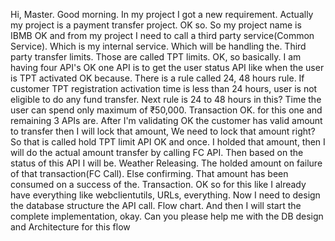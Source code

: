 Hi, Master. Good morning. In my project I got a new requirement. Actually my project is a payment transfer project. OK so. So my project name is IBMB OK and from my project I need to call a third party service(Common Service). Which is my internal service. Which will be handling the. Third party transfer limits. Those are called TPT limits. OK, so basically. I am having four API's OK one API is to get the user status API like when the user is TPT activated OK because. There is a rule called 24, 48 hours rule. If customer TPT registration activation time is less than 24 hours, user is not eligible to do any fund transfer. Next rule is 24 to 48 hours in this? Time the user can spend only maximum of ₹50,000. Transaction OK. for this one and remaining 3 APIs are. After I'm validating OK the customer has valid amount to transfer then I will lock that amount,  We need to lock that amount right? So that is called hold TPT limit API OK and once. I holded that amount, then I will do the actual amount transfer by calling FC API. Then based on the status of this API I will be. Weather Releasing. The holded amount on failure of that transaction(FC Call). Else confirming. That amount has been consumed on a success of the. Transaction. OK so for this like I already have everything like webclientutils, URLs, everything. Now I need to design the database structure the API call. Flow chart. And then I will start the complete implementation, okay. Can you please help me with the DB design and Architecture for this flow 

